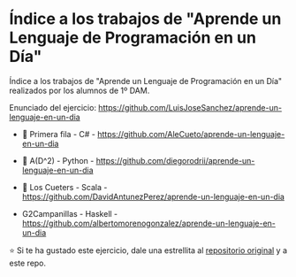 # Índice a los trabajos de "Aprende un Lenguaje de Programación en un Día"

Índice a los trabajos de "Aprende un Lenguaje de Programación en un Día" realizados por los alumnos de 1º DAM.

Enunciado del ejercicio: <https://github.com/LuisJoseSanchez/aprende-un-lenguaje-en-un-dia>

* 🤯 Primera fila - C# - https://github.com/AleCueto/aprende-un-lenguaje-en-un-dia

* 🦛 A(D^2) - Python - https://github.com/diegorodrii/aprende-un-lenguaje-en-un-dia

* 🤑 Los Cueters - Scala - https://github.com/DavidAntunezPerez/aprende-un-lenguaje-en-un-dia

* G2Campanillas - Haskell - https://github.com/albertomorenogonzalez/aprende-un-lenguaje-en-un-dia


:star: Si te ha gustado este ejercicio, dale una estrellita al [repositorio original](https://github.com/LuisJoseSanchez/aprende-un-lenguaje-en-un-dia) y a este repo.

